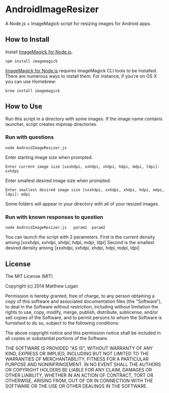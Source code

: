 AndroidImageResizer
===================

A Node.js + ImageMagick script for resizing images for Android apps.

## How to Install

Install [ImageMagick for Node.js](https://github.com/rsms/node-imagemagick).

```
npm install imagemagick
```

[ImageMagick for Node.js](https://github.com/rsms/node-imagemagick) requires ImageMagick CLI tools to be installed. There are numerous ways to install them. For instance, if you're on OS X you can use Homebrew:

```
brew install imagemagick
```

## How to Use

Run this script in a directory with some images.
If the image name contains launcher, script creates mipmap directories.
 
### Run with questions
```
node AndroidImageResizer.js
```

Enter starting image size when prompted.

```
Enter current image size [xxxhdpi, xxhdpi, xhdpi, hdpi, mdpi, ldpi]: xxhdpi
```

Enter smallest desired image size when prompted.

```
Enter smallest desired image size [xxxhdpi, xxhdpi, xhdpi, hdpi, mdpi, ldpi]: mdpi
```

Some folders will appear in your directory with all of your resized images.

### Run with known responses to question
```
node AndroidImageResizer.js   param1  param2
```
You can launch the script with 2 parameters.
First is the current density among           [xxxhdpi, xxhdpi, xhdpi, hdpi, mdpi, ldpi]
Second is the smallest desired density among [xxxhdpi, xxhdpi, xhdpi, hdpi, mdpi, ldpi]

## License

The MIT License (MIT)

Copyright (c) 2014 Matthew Logan

Permission is hereby granted, free of charge, to any person obtaining a copy
of this software and associated documentation files (the "Software"), to deal
in the Software without restriction, including without limitation the rights
to use, copy, modify, merge, publish, distribute, sublicense, and/or sell
copies of the Software, and to permit persons to whom the Software is
furnished to do so, subject to the following conditions:

The above copyright notice and this permission notice shall be included in all
copies or substantial portions of the Software.

THE SOFTWARE IS PROVIDED "AS IS", WITHOUT WARRANTY OF ANY KIND, EXPRESS OR
IMPLIED, INCLUDING BUT NOT LIMITED TO THE WARRANTIES OF MERCHANTABILITY,
FITNESS FOR A PARTICULAR PURPOSE AND NONINFRINGEMENT. IN NO EVENT SHALL THE
AUTHORS OR COPYRIGHT HOLDERS BE LIABLE FOR ANY CLAIM, DAMAGES OR OTHER
LIABILITY, WHETHER IN AN ACTION OF CONTRACT, TORT OR OTHERWISE, ARISING FROM,
OUT OF OR IN CONNECTION WITH THE SOFTWARE OR THE USE OR OTHER DEALINGS IN THE
SOFTWARE.
